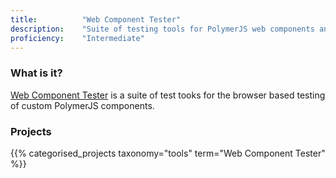```yaml
---
title: 			"Web Component Tester"
description: 	"Suite of testing tools for PolymerJS web components and web applications."
proficiency:	"Intermediate"
---
```


### What is it?
[Web Component Tester](https://github.com/Polymer/web-component-tester) is a suite of test tooks for the browser based testing of custom PolymerJS components.

### Projects
{{% categorised_projects taxonomy="tools" term="Web Component Tester" %}}